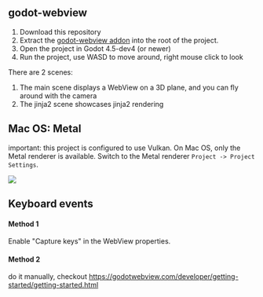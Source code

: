 ## godot-webview

1. Download this repository
2. Extract the [godot-webview addon](https://godotwebview.com/pages/downloads/) into the root of the project.
3. Open the project in Godot 4.5-dev4 (or newer)
4. Run the project, use WASD to move around, right mouse click to look

There are 2 scenes:

1. The main scene displays a WebView on a 3D plane, and you can fly around with the camera
2. The jinja2 scene showcases jinja2 rendering

## Mac OS: Metal

important: this project is configured to use Vulkan. On Mac OS, only the 
Metal renderer is available. Switch to the Metal renderer 
`Project -> Project Settings`.

![](metal.png)

## Keyboard events

#### Method 1

Enable "Capture keys" in the WebView properties.

#### Method 2

do it manually, checkout https://godotwebview.com/developer/getting-started/getting-started.html
